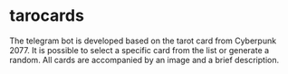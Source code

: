 # tarocards
The telegram bot is developed based on the tarot card from Cyberpunk 2077. It is possible to select a specific card from the list or 
generate a random. All cards are accompanied by an image and a brief description.
